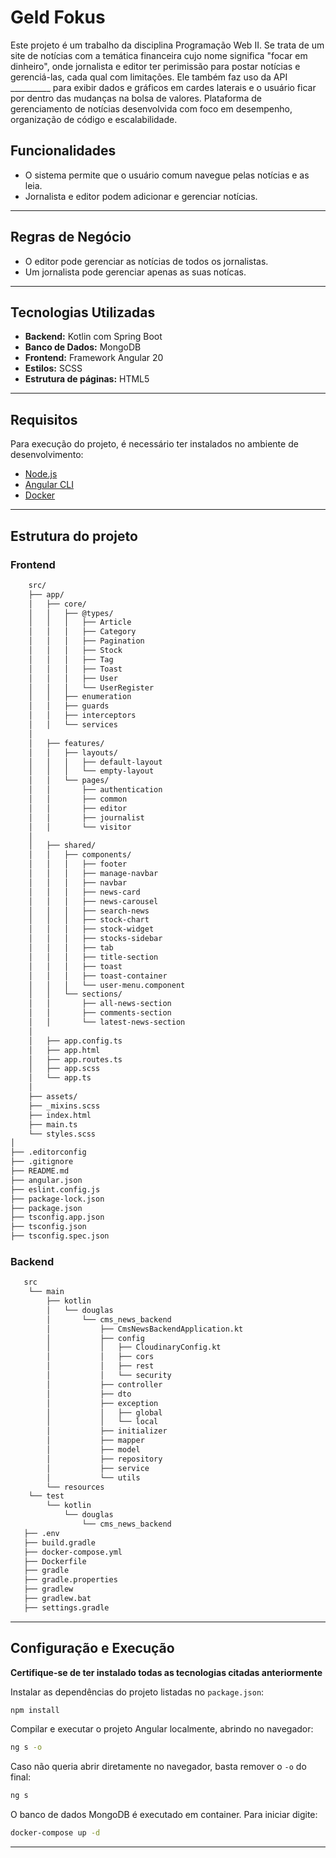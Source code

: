 # Geld Fokus

Este projeto é um trabalho da disciplina Programação Web II. Se trata de um site de notícias com a temática financeira cujo nome significa "focar em dinheiro", onde jornalista e editor ter perimissão para postar  notícias e gerenciá-las, cada qual com limitações. Ele também faz uso da API __________ para exibir dados e gráficos em cardes laterais e o usuário ficar por dentro das mudanças na bolsa de valores.
Plataforma de gerenciamento de notícias desenvolvida com foco em desempenho, organização de código e escalabilidade.

## Funcionalidades
- O sistema permite que o usuário comum navegue pelas notícias e as leia.
- Jornalista e editor podem adicionar e gerenciar notícias.

---
## Regras de Negócio
- O editor pode gerenciar as notícias de todos os jornalistas.
- Um jornalista pode gerenciar apenas as suas notícas.

---
## Tecnologias Utilizadas

- **Backend:** Kotlin com Spring Boot  
- **Banco de Dados:** MongoDB 
- **Frontend:** Framework Angular 20  
- **Estilos:** SCSS
- **Estrutura de páginas:** HTML5
  
---

## Requisitos

Para execução do projeto, é necessário ter instalados no ambiente de desenvolvimento:

- [Node.js](https://nodejs.org/)  
- [Angular CLI](https://angular.io/cli)
- [Docker](https://www.docker.com/)
---

## Estrutura do projeto
### Frontend
```bash
    src/
    ├── app/
    │   ├── core/
    │   │   ├── @types/
    │   │   │   ├── Article
    │   │   │   ├── Category
    │   │   │   ├── Pagination
    │   │   │   ├── Stock
    │   │   │   ├── Tag
    │   │   │   ├── Toast
    │   │   │   ├── User
    │   │   │   └── UserRegister
    │   │   ├── enumeration
    │   │   ├── guards
    │   │   ├── interceptors
    │   │   └── services
    │
    │   ├── features/
    │   │   ├── layouts/
    │   │   │   ├── default-layout
    │   │   │   └── empty-layout
    │   │   └── pages/
    │   │       ├── authentication
    │   │       ├── common
    │   │       ├── editor
    │   │       ├── journalist
    │   │       └── visitor
    │
    │   ├── shared/
    │   │   ├── components/
    │   │   │   ├── footer
    │   │   │   ├── manage-navbar
    │   │   │   ├── navbar
    │   │   │   ├── news-card
    │   │   │   ├── news-carousel
    │   │   │   ├── search-news
    │   │   │   ├── stock-chart
    │   │   │   ├── stock-widget
    │   │   │   ├── stocks-sidebar
    │   │   │   ├── tab
    │   │   │   ├── title-section
    │   │   │   ├── toast
    │   │   │   ├── toast-container
    │   │   │   └── user-menu.component
    │   │   └── sections/
    │   │       ├── all-news-section
    │   │       ├── comments-section
    │   │       └── latest-news-section
    │
    │   ├── app.config.ts
    │   ├── app.html
    │   ├── app.routes.ts
    │   ├── app.scss
    │   └── app.ts
    │
    ├── assets/
    ├── _mixins.scss
    ├── index.html
    ├── main.ts
    └── styles.scss
│
├── .editorconfig
├── .gitignore
├── README.md
├── angular.json
├── eslint.config.js
├── package-lock.json
├── package.json
├── tsconfig.app.json
├── tsconfig.json
├── tsconfig.spec.json

```

### Backend

```bash
   src
    └── main
        ├── kotlin
        │   └── douglas
        │       └── cms_news_backend
        │           ├── CmsNewsBackendApplication.kt
        │           ├── config
        │           │   ├── CloudinaryConfig.kt
        │           │   ├── cors
        │           │   ├── rest
        │           │   └── security
        │           ├── controller
        │           ├── dto
        │           ├── exception
        │           │   ├── global
        │           │   └── local
        │           ├── initializer
        │           ├── mapper
        │           ├── model
        │           ├── repository
        │           ├── service
        │           └── utils
        └── resources
    └── test
        └── kotlin
            └── douglas
                └── cms_news_backend
   ├── .env
   ├── build.gradle
   ├── docker-compose.yml
   ├── Dockerfile
   ├── gradle
   ├── gradle.properties
   ├── gradlew
   ├── gradlew.bat
   ├── settings.gradle
```
---

## Configuração e Execução
**Certifique-se de ter instalado todas as tecnologias citadas anteriormente**

Instalar as dependências do projeto listadas no `package.json`:
```bash
npm install
```

Compilar e executar o projeto Angular localmente, abrindo no navegador:
```bash
ng s -o
```

Caso não queria abrir diretamente no navegador, basta remover o `-o` do final:
```bash
ng s
```

O banco de dados MongoDB é executado em container. Para iniciar digite:  
```bash
docker-compose up -d
```
---




